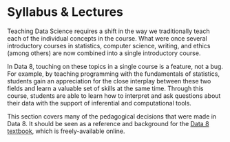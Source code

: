 # Syllabus & Lectures
Teaching Data Science requires a shift in the way we traditionally teach each of the individual concepts in the course. What were once several introductory courses in statistics, computer science, writing, and ethics (among others) are now combined into a single introductory course.

In Data 8, touching on these topics in a single course is a feature, not a bug. For example, by teaching programming with the fundamentals of statistics, students gain an appreciation for the close interplay between these two fields and learn a valuable set of skills at the same time. Through this course, students are able to learn how to interpret and ask questions about their data with the support of inferential and computational tools.

This section covers many of the pedagogical decisions that were made in Data 8. It should be seen as a reference and background for the [Data 8 textbook](https://inferentialthinking.com), which is freely-available online.
